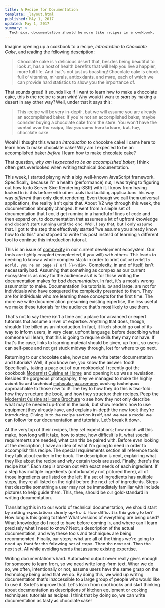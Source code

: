 ```yaml
---
title: A Recipe for Documentation
template: _layout.html
published: MAy 1, 2017
updated: May 1, 2017
summary: >
  Technical documentation should be more like recipes in a cookbook.
---
```

Imagine opening up a cookbook to a recipe, _Introduction to Chocolate Cake_, and reading the following description:

> Chocolate cake is a delicious desert that, besides being beautiful to look at, has a host of health benefits that will help you live a happier, more full life. And that's not just us boasting! Chocolate cake is chock full of vitamins, minerals, antioxidants, and more, each of which we can provide hard statistics to show you the importance of.

That sounds great! It sounds like if I want to learn how to make a chocolate cake, this is the recipe to start with! Why would I want to _start_ by making a desert in any other way? Well, under that it says this:

> This recipe will be very in-depth, but we will assume you are already an accomplished baker. If you're not an accomplished baker, maybe consider buying a chocolate cake from the store. You won't have the control over the recipe, like you came here to learn, but, hey, chocolate cake.

Woah! I thought this was an _introduction_ to chocolate cake! I came here to learn how to make chocolate cake! Why am I expected to be an accomplished baker _before_ I learn how to make chocolate cake?

That question, _why am I expected to be an accomplished baker_, I think often gets overlooked when writing technical documentation.

This week, I started playing with a big, well-known JavaScript framework. Specifically, because I'm a health (performance) nut, I was trying to figuring out how to do Server Side Rendering (SSR) with it. I know from having looked in to this before with other tools that building applications this way was _different_ than only client rendering. Even though we call them universal applications, the reality isn't quite that. About 1/2 way through this week, the documentation abruptly changed. It went from a simple set of documentation that I could get running in a handful of lines of code and then expand on, to documentation that assumes a lot of upfront knowledge and doesn't start running until the end. Well, I say that, but I only assume that. I got to the step that effectively started "we assume you already know how to do this" and stopped to write this post instead of learning a different tool to continue this introduction tutorial.

This is an issue of [complexity](https://www.infoq.com/presentations/Simple-Made-Easy) in our current development ecosystem. Our tools are tightly coupled (complected, if you will) with others. This leads to needing to know a whole complex stack in order to print out `<div>Hello World, you're on page {{ url }}</div>`. Complexity, in and of itself, isn't necessarily bad. Assuming that something as complex as our current ecosystem is as _easy_ for the audience as it is for those writing the documentation makes for _bad documentation_. In fact, it's a mostly wrong assumption to make. Documentation like tutorials, by and large, are not for individuals who have conquered the complexity presented to them. They are for individuals who are learning these concepts for the first time. The more we write documentation presuming existing expertise, the less useful we make these tutorials for the audience that's most likely to use them.

That's not to say there isn't a time and a place for advanced or expert tutorials that assume a level of expertise. Anything that does, though, shouldn't be billed as an introduction. In fact, it likely should go out of its way to inform users, in very clear, upfront language, before describing what someone will learn, that this is going to require skills they may not have. If that's the case, links to learning material should be given, up front, so users can self-pace and not get stuck midway through, lost for where to go next.

Returning to our chocolate cake, how can we write better documentation and tutorials? Well, if you know me, you know the answer: food! Specifically, taking a page out of our cookbooks! I recently got the cookbook [Modernist Cuisine at Home](http://modernistcuisine.com/books/modernist-cuisine-at-home/), and opening it up was a revelation. Besides the gorgeous photography, they've managed to make the highly scientific and technical [molecular gastronomy](https://en.wikipedia.org/wiki/Molecular_gastronomy) cooking techniques approachable to those new to it! The key to how they do this is two-fold: how they structure the book, and how they structure their recipes. Peep the [Modernist Cuisine at Home Brochure](https://www.scribd.com/document/111133321/Modernist-Cuisine-at-Home-Brochure) to see how they not only describe what may be needed up-front in the book, but show readers how to use equipment they already have, and explains in-depth the new tools they're introducing. Diving in to the recipe section itself, and we see a model we can follow for our documentation and tutorials. Let's break it down.

At the very top of their recipes, they set expectations; how much will this make, how long will it take, how to store, how difficult is it, what special requirements are needed, what can this be paired with. Before even looking at the description, I have an idea of what I'm going to need in order to accomplish this recipe. The special requirements section all reference tools they talk about earlier in the book. The description is next, explaining what they like about the recipe and _why_ certain tools are used. Finally, there's the recipe itself. Each step is broken out with exact needs of each ingredient. If a step has multiple ingredients (unfortunately not pictured there), all of those ingredients are listed on the left. If a set of ingredients has multiple steps, they're all listed on the right before the next set of ingredients. Steps that describe something a user may not be immediately familiar with include pictures to help guide them. This, then, should be our gold-standard in writing documentation.

Translating this in to our world of technical documentation, we should start by setting expectations clearly up-front. How difficult is this going to be? How long is this going to take? What versions of everything are being used? What knowledge do I need to have before coming in, and where can I learn precisely what I need to know? Next, a description of the actual documentation, and why these tools and techniques are being recommended. Finally, our steps; what are all of the things we're going to need up-front for the following set of steps. Then the next set. Then the next set. All while avoiding [words that assume existing expertise](https://css-tricks.com/words-avoid-educational-writing/).

Writing documentation's hard. Automated output never really gives enough for someone to learn from, so we need write long-form text. When we do so, we often, intentionally or not, assume users have the same grasp on the technology being used that we do. By doing this, we wind up writing documentation that's inaccessible to a large group of people who would like to use it. So let's improve that. Let's learn from cookbooks and start thinking about documentation as descriptions of kitchen equipment or cooking techniques, tutorials as recipes. I think that by doing so, we can write documentation as tasty as chocolate cake!
